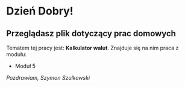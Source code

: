 # Dzień Dobry!
## Przeglądasz plik dotyczący prac domowych
Tematem tej pracy jest: **Kalkulator walut**.
Znajduje się na nim praca z modułu:
- Moduł 5

*Pozdrawiam, Szymon Szulkowski*
